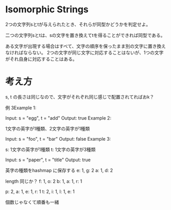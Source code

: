 #  Isomorphic Strings

2つの文字列sとtが与えられたとき、それらが同型かどうかを判定せよ。

二つの文字列sとtは、sの文字を置き換えてtを得ることができれば同型である。

ある文字が出現する場合はすべて、文字の順序を保ったまま別の文字に置き換えなければならない。
2つの文字が同じ文字に対応することはないが、1つの文字がそれ自身に対応することはある。

# 考え方
s, t の長さは同じなので、文字がそれぞれ同じ感じで配置されてればおk？

例
3Example 1:

Input: s = "egg", t = "add"
Output: true
Example 2:

1文字の英字が1種類、2文字の英字が1種類

Input: s = "foo", t = "bar"
Output: false
Example 3:

s: 1文字の英字が1種類
t: 1文字の英字が3種類

Input: s = "paper", t = "title"
Output: true

英字の種類をhashmap に保存する
e: 1, g: 2
a: 1, d: 2

length 同じか？
f: 1, o: 2
b: 1, a: 1, r: 1

p: 2, a: 1, e: 1, r: 1
t: 2, i: 1, l: 1, e: 1

個数じゃなくて順番も一緒


